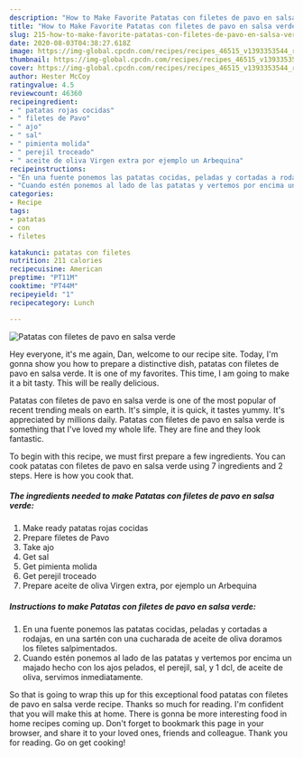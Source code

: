 ```yaml
---
description: "How to Make Favorite Patatas con filetes de pavo en salsa verde"
title: "How to Make Favorite Patatas con filetes de pavo en salsa verde"
slug: 215-how-to-make-favorite-patatas-con-filetes-de-pavo-en-salsa-verde
date: 2020-08-03T04:38:27.618Z
image: https://img-global.cpcdn.com/recipes/recipes_46515_v1393353544_receta_foto_00046515/751x532cq70/patatas-con-filetes-de-pavo-en-salsa-verde-foto-principal.jpg
thumbnail: https://img-global.cpcdn.com/recipes/recipes_46515_v1393353544_receta_foto_00046515/751x532cq70/patatas-con-filetes-de-pavo-en-salsa-verde-foto-principal.jpg
cover: https://img-global.cpcdn.com/recipes/recipes_46515_v1393353544_receta_foto_00046515/751x532cq70/patatas-con-filetes-de-pavo-en-salsa-verde-foto-principal.jpg
author: Hester McCoy
ratingvalue: 4.5
reviewcount: 46360
recipeingredient:
- " patatas rojas cocidas"
- " filetes de Pavo"
- " ajo"
- " sal"
- " pimienta molida"
- " perejil troceado"
- " aceite de oliva Virgen extra por ejemplo un Arbequina"
recipeinstructions:
- "En una fuente ponemos las patatas cocidas, peladas y cortadas a rodajas, en una sartén con una cucharada de aceite de oliva doramos los filetes salpimentados."
- "Cuando estén ponemos al lado de las patatas y vertemos por encima un majado hecho con los ajos pelados, el perejil, sal, y 1 dcl, de aceite de oliva, servimos inmediatamente."
categories:
- Recipe
tags:
- patatas
- con
- filetes

katakunci: patatas con filetes 
nutrition: 211 calories
recipecuisine: American
preptime: "PT11M"
cooktime: "PT44M"
recipeyield: "1"
recipecategory: Lunch

---
```



![Patatas con filetes de pavo en salsa verde](https://img-global.cpcdn.com/recipes/recipes_46515_v1393353544_receta_foto_00046515/751x532cq70/patatas-con-filetes-de-pavo-en-salsa-verde-foto-principal.jpg)

Hey everyone, it's me again, Dan, welcome to our recipe site. Today, I'm gonna show you how to prepare a distinctive dish, patatas con filetes de pavo en salsa verde. It is one of my favorites. This time, I am going to make it a bit tasty. This will be really delicious.



Patatas con filetes de pavo en salsa verde is one of the most popular of recent trending meals on earth. It's simple, it is quick, it tastes yummy. It's appreciated by millions daily. Patatas con filetes de pavo en salsa verde is something that I've loved my whole life. They are fine and they look fantastic.


To begin with this recipe, we must first prepare a few ingredients. You can cook patatas con filetes de pavo en salsa verde using 7 ingredients and 2 steps. Here is how you cook that.

<!--inarticleads1-->

##### The ingredients needed to make Patatas con filetes de pavo en salsa verde:

1. Make ready  patatas rojas cocidas
1. Prepare  filetes de Pavo
1. Take  ajo
1. Get  sal
1. Get  pimienta molida
1. Get  perejil troceado
1. Prepare  aceite de oliva Virgen extra, por ejemplo un Arbequina




<!--inarticleads2-->

##### Instructions to make Patatas con filetes de pavo en salsa verde:

1. En una fuente ponemos las patatas cocidas, peladas y cortadas a rodajas, en una sartén con una cucharada de aceite de oliva doramos los filetes salpimentados.
1. Cuando estén ponemos al lado de las patatas y vertemos por encima un majado hecho con los ajos pelados, el perejil, sal, y 1 dcl, de aceite de oliva, servimos inmediatamente.




So that is going to wrap this up for this exceptional food patatas con filetes de pavo en salsa verde recipe. Thanks so much for reading. I'm confident that you will make this at home. There is gonna be more interesting food in home recipes coming up. Don't forget to bookmark this page in your browser, and share it to your loved ones, friends and colleague. Thank you for reading. Go on get cooking!

